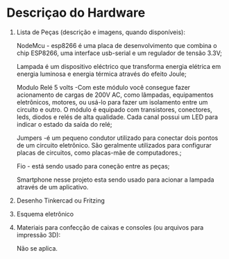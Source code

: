 # Descriçao do Hardware



1) Lista de Peças (descrição e imagens, quando disponíveis):

    NodeMcu - esp8266 é uma placa de desenvolvimento que combina o chip ESP8266, uma interface usb-serial e um regulador de tensão 3.3V;

    Lampada é um dispositivo eléctrico que transforma energia elétrica em energia luminosa e energia térmica através do efeito Joule;

    Modulo Relé 5 volts -Com este módulo você consegue fazer acionamento de cargas de 200V AC, como lâmpadas, equipamentos eletrônicos, motores, ou usá-lo para fazer um isolamento entre um circuito e outro. O módulo é equipado com transistores, conectores, leds, diodos e relés de alta qualidade. Cada canal possui um LED para indicar o estado da saída do relé;

    Jumpers -é um pequeno condutor utilizado para conectar dois pontos de um circuito eletrônico. São geralmente utilizados para configurar placas de circuitos, como placas-mãe de computadores.;

    Fio - está sendo usado para coneção entre as peças;

    Smartphone nesse projeto esta sendo usado para acionar a lampada através de um aplicativo.

2) Desenho Tinkercad ou Fritzing

3) Esquema eletrônico

4) Materiais para confecção de caixas e consoles (ou arquivos para impressão 3D):

   Não se aplica.
